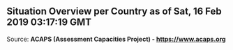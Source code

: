 ## Situation Overview per Country as of Sat, 16 Feb 2019 03:17:19 GMT

Source: **ACAPS (Assessment Capacities Project) - https://www.acaps.org**